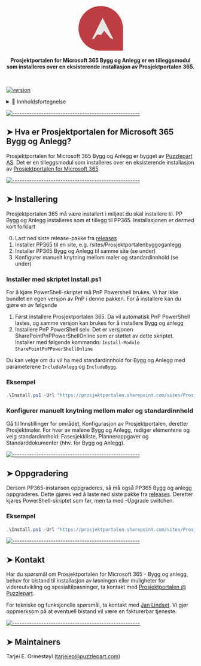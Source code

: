 <!-- ⚠️ This README has been generated from the file(s) ".README" ⚠️--><p align="center">
  <img src="https://github.com/Puzzlepart/prosjektportalen365/blob/main/assets/PP365%20Piktogram%20Flat%20DIGITAL.png" alt="Logo" width="119" height="119" />
</p> <p align="center">
  <b>Prosjektportalen for Microsoft 365 Bygg og Anlegg er en tilleggsmodul som installeres over en eksisterende installasjon av Prosjektportalen 365.</b></br>
  <sub><sub>
</p>

<br />


[![version](https://img.shields.io/badge/version-1.0.3-green.svg)](https://semver.org)

<details>
<summary>📖 Innholdsfortegnelse</summary>
<br />

[![-----------------------------------------------------](https://raw.githubusercontent.com/andreasbm/readme/master/assets/lines/cut.png)](#table-of-contents)

## ➤ Table of Contents

* [➤ Hva er Prosjektportalen for Microsoft 365 Bygg og Anlegg?](#-hva-er-prosjektportalen-for-microsoft-365-bygg-og-anlegg)
* [➤ Installering](#-installering)
	* [Installer med skriptet Install.ps1](#installer-med-skriptet-installps1)
	* [Eksempel](#eksempel)
	* [Konfigurer manuelt knytning mellom maler og standardinnhold](#konfigurer-manuelt-knytning-mellom-maler-og-standardinnhold)
* [➤ Oppgradering](#-oppgradering)
	* [Eksempel](#eksempel-1)
* [➤ Kontakt](#-kontakt)
* [➤ Maintainers](#-maintainers)
</details>


[![-----------------------------------------------------](https://raw.githubusercontent.com/andreasbm/readme/master/assets/lines/cut.png)](#hva-er-prosjektportalen-for-microsoft-365-bygg-og-anlegg)

## ➤ Hva er Prosjektportalen for Microsoft 365 Bygg og Anlegg?

Prosjektportalen for Microsoft 365 Bygg og Anlegg er bygget av <a href="http://www.puzzlepart.com">Puzzlepart AS</a>. Det er en tilleggsmodul som installeres over en eksisterende installasjon av <a href="https://github.com/Puzzlepart/prosjektportalen365">Prosjektportalen for Microsoft 365</a>.


[![-----------------------------------------------------](https://raw.githubusercontent.com/andreasbm/readme/master/assets/lines/cut.png)](#installering)

## ➤ Installering

Prosjektportalen 365 må være installert i miljøet du skal installere til. PP Bygg og Anlegg installeres som et tillegg til PP365. Installasjonen er dermed kort forklart

0. Last ned siste release-pakke fra [releases](https://github.com/Puzzlepart/prosjektportalen365-bygganlegg/releases)
1. Installer PP365 til en site, e.g. /sites/Prosjektportalenbyggoganlegg
2. Installer PP365 Bygg og Anlegg til samme site (se under)
3. Konfigurer manuelt knytning mellom maler og standardinnhold (se under)

### Installer med skriptet Install.ps1

For å kjøre PowerShell-skriptet må PnP Powershell brukes. Vi har ikke bundlet en egen versjon av PnP i denne pakken. For å installere kan du gjøre en av følgende

1. Først installere Prosjektportalen 365. Da vil automatisk PnP PowerShell lastes, og samme versjon kan brukes for å installere Bygg og anlegg
2. Installere PnP PowerShell selv. Det er versjonen SharePointPnPPowerShellOnline som er støttet av dette skriptet. Installer med følgende kommando: `Install-Module SharePointPnPPowerShellOnline`

Du kan velge om du vil ha med standardinnhold for Bygg og Anlegg med parameterene `IncludeAnlegg` og `IncludeBygg`.

### Eksempel

```PowerShell
.\Install.ps1 -Url "https://prosjektportalen.sharepoint.com/sites/Prosjektportalenbyggoganlegg" -UseWebLogin -IncludeBygg -IncludeAnlegg
```

### Konfigurer manuelt knytning mellom maler og standardinnhold

Gå til Innstillinger for området, Konfigurasjon av Prosjektportalen, deretter Prosjektmaler. For hver av malene Bygg og Anlegg, rediger elementene og velg standardinnhold: Fasesjekkliste, Planneroppgaver og Standarddokumenter (hhv. for Bygg og Anlegg).


[![-----------------------------------------------------](https://raw.githubusercontent.com/andreasbm/readme/master/assets/lines/cut.png)](#oppgradering)

## ➤ Oppgradering

Dersom PP365-instansen oppgraderes, så må også PP365 Bygg og anlegg oppgraderes. Dette gjøres ved å laste ned siste pakke fra [releases](https://github.com/Puzzlepart/prosjektportalen365-bygganlegg/releases). Deretter kjøres PowerShell-skriptet som før, men ta med -Upgrade switchen.

### Eksempel

```PowerShell
.\Install.ps1 -Url "https://prosjektportalen.sharepoint.com/sites/Prosjektportalenbyggoganlegg" -UseWebLogin -Upgrade -IncludeBygg -IncludeAnlegg
```


[![-----------------------------------------------------](https://raw.githubusercontent.com/andreasbm/readme/master/assets/lines/cut.png)](#kontakt)

## ➤ Kontakt

Har du spørsmål om Prosjektportalen for Microsoft 365 - Bygg og anlegg, behov for bistand til installasjon av løsningen eller muligheter for videreutvikling og spesialtilpasninger, ta kontakt med <a href="mailto:prosjektportalen@puzzlepart.com">Prosjektportalen @ Puzzlepart</a>.

For tekniske og funksjonelle spørsmål, ta kontakt med <a href="mailto:jan.lindset@puzzlepart.com">Jan Lindset</a>. Vi gjør oppmerksom på at eventuell bistand vil være en fakturerbar tjeneste. 


[![-----------------------------------------------------](https://raw.githubusercontent.com/andreasbm/readme/master/assets/lines/cut.png)](#maintainers)

## ➤ Maintainers

Tarjei E. Ormestøyl (tarjeieo@puzzlepart.com)
